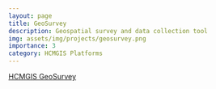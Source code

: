 ```yaml
---
layout: page
title: GeoSurvey
description: Geospatial survey and data collection tool
img: assets/img/projects/geosurvey.png
importance: 3
category: HCMGIS Platforms
---
```


[HCMGIS GeoSurvey](https://geosurvey.hcmgis.vn/)
